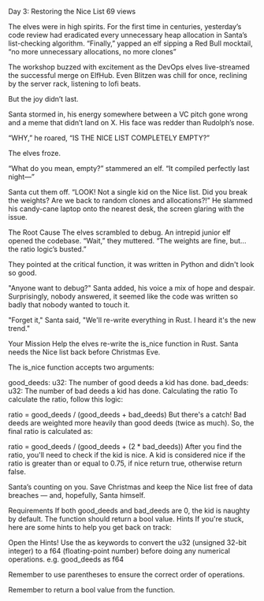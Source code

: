 Day 3: Restoring the Nice List
69 views

The elves were in high spirits. For the first time in centuries, yesterday’s code review had eradicated every unnecessary heap allocation in Santa’s list-checking algorithm. “Finally,” yapped an elf sipping a Red Bull mocktail, “no more unnecessary allocations, no more clones”

The workshop buzzed with excitement as the DevOps elves live-streamed the successful merge on ElfHub. Even Blitzen was chill for once, reclining by the server rack, listening to lofi beats.

But the joy didn’t last.

Santa stormed in, his energy somewhere between a VC pitch gone wrong and a meme that didn’t land on X. His face was redder than Rudolph’s nose.

“WHY,” he roared, “IS THE NICE LIST COMPLETELY EMPTY?”

The elves froze.

“What do you mean, empty?” stammered an elf. “It compiled perfectly last night—”

Santa cut them off. “LOOK! Not a single kid on the Nice list. Did you break the weights? Are we back to random clones and allocations?!” He slammed his candy-cane laptop onto the nearest desk, the screen glaring with the issue.

The Root Cause
The elves scrambled to debug. An intrepid junior elf opened the codebase. “Wait,” they muttered. “The weights are fine, but... the ratio logic’s busted.”

They pointed at the critical function, it was written in Python and didn't look so good.

"Anyone want to debug?" Santa added, his voice a mix of hope and despair. Surprisingly, nobody answered, it seemed like the code was written so badly that nobody wanted to touch it.

"Forget it," Santa said, "We'll re-write everything in Rust. I heard it's the new trend."

Your Mission
Help the elves re-write the is_nice function in Rust. Santa needs the Nice list back before Christmas Eve.

The is_nice function accepts two arguments:

good_deeds: u32: The number of good deeds a kid has done.
bad_deeds: u32: The number of bad deeds a kid has done.
Calculating the ratio
To calculate the ratio, follow this logic:

ratio = good_deeds / (good_deeds + bad_deeds)
But there's a catch!
Bad deeds are weighted more heavily than good deeds (twice as much). So, the final ratio is calculated as:

ratio = good_deeds / (good_deeds + (2 * bad_deeds))
After you find the ratio, you'll need to check if the kid is nice. A kid is considered nice if the ratio is greater than or equal to 0.75, if nice return true, otherwise return false.

Santa’s counting on you. Save Christmas and keep the Nice list free of data breaches — and, hopefully, Santa himself.

Requirements
If both good_deeds and bad_deeds are 0, the kid is naughty by default.
The function should return a bool value.
Hints
If you're stuck, here are some hints to help you get back on track:

Open the Hints!
Use the as keywords to convert the u32 (unsigned 32-bit integer) to a f64 (floating-point number) before doing any numerical operations. e.g. good_deeds as f64

Remember to use parentheses to ensure the correct order of operations.

Remember to return a bool value from the function.
